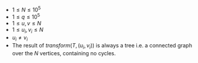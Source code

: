 - $1 \leq N \leq 10^5$
- $1 \leq q \leq 10^5$
- $1 \leq u,v \leq N$
- $1 \leq u_i,v_i \leq N$
- $u_i \ne v_i$
- The result of $\textit{transform}(T, (u_i, v_i))$ is always a tree i.e. a connected graph over  the $N$ vertices, containing no cycles.

